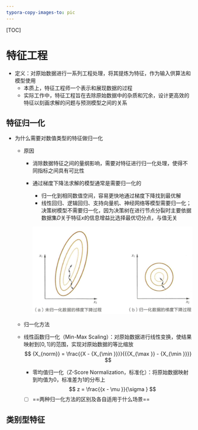 ```yaml
---
typora-copy-images-to: pic
---
```

[TOC]

# 特征工程

* 定义：对原始数据进行一系列工程处理，将其提炼为特征，作为输入供算法和模型使用
  * 本质上，特征工程师一个表示和展现数据的过程
  * 实际工作中，特征工程旨在去除原始数据中的杂质和冗余，设计更高效的特征以刻画求解的问题与预测模型之间的关系

## 特征归一化

* 为什么需要对数值类型的特征做归一化

  * 原因

    * 消除数据特征之间的量纲影响，需要对特征进行归一化处理，使得不同指标之间具有可比性

    * 通过梯度下降法求解的模型通常是需要归一化的
  
      * 归一化到相同数值空间，容易更快地通过梯度下降找到最优解
      * 线性回归、逻辑回归、支持向量机、神经网络等模型需要归一化；决策树模型不需要归一化，因为决策树在进行节点分裂时主要依据数据集$D$关于特征$x$的信息增益比选择最优切分点，与值无关

      ![1573572979124](pic/1573572979124.png)
  
  * 归一化方法
  
  * 线性函数归一化（Min-Max Scaling）：对原始数据进行线性变换，使结果映射到$[0,1]$的范围，实现对原始数据的等比缩放
      $$
      {X_{norm}} = \frac{{X - {X_{\min }}}}{{{X_{\max }} - {X_{\min }}}}
      $$
  
    * 零均值归一化（Z-Score Normalization，标准化）：将原始数据映射到均值为0，标准差为1的分布上
      $$
      z = \frac{{x - \mu }}{\sigma }
      $$
  
    - [ ] ==两种归一化方法的区别及各自适用于什么场景==

## 类别型特征

